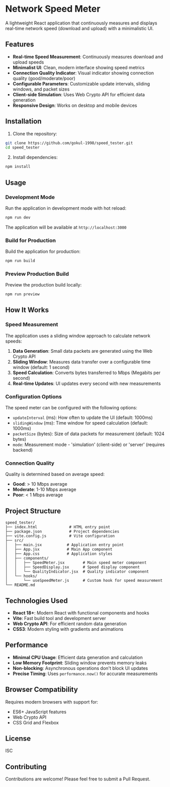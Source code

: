 # Network Speed Meter

A lightweight React application that continuously measures and displays real-time network speed (download and upload) with a minimalistic UI.

## Features

- **Real-time Speed Measurement**: Continuously measures download and upload speeds
- **Minimalist UI**: Clean, modern interface showing speed metrics
- **Connection Quality Indicator**: Visual indicator showing connection quality (good/moderate/poor)
- **Configurable Parameters**: Customizable update intervals, sliding windows, and packet sizes
- **Client-side Simulation**: Uses Web Crypto API for efficient data generation
- **Responsive Design**: Works on desktop and mobile devices

## Installation

1. Clone the repository:
```bash
git clone https://github.com/gokul-1998/speed_tester.git
cd speed_tester
```

2. Install dependencies:
```bash
npm install
```

## Usage

### Development Mode

Run the application in development mode with hot reload:

```bash
npm run dev
```

The application will be available at `http://localhost:3000`

### Build for Production

Build the application for production:

```bash
npm run build
```

### Preview Production Build

Preview the production build locally:

```bash
npm run preview
```

## How It Works

### Speed Measurement

The application uses a sliding window approach to calculate network speeds:

1. **Data Generation**: Small data packets are generated using the Web Crypto API
2. **Sliding Window**: Measures data transfer over a configurable time window (default: 1 second)
3. **Speed Calculation**: Converts bytes transferred to Mbps (Megabits per second)
4. **Real-time Updates**: UI updates every second with new measurements

### Configuration Options

The speed meter can be configured with the following options:

- `updateInterval` (ms): How often to update the UI (default: 1000ms)
- `slidingWindow` (ms): Time window for speed calculation (default: 1000ms)
- `packetSize` (bytes): Size of data packets for measurement (default: 1024 bytes)
- `mode`: Measurement mode - 'simulation' (client-side) or 'server' (requires backend)

### Connection Quality

Quality is determined based on average speed:
- **Good**: > 10 Mbps average
- **Moderate**: 1-10 Mbps average
- **Poor**: < 1 Mbps average

## Project Structure

```
speed_tester/
├── index.html              # HTML entry point
├── package.json            # Project dependencies
├── vite.config.js          # Vite configuration
├── src/
│   ├── main.jsx           # Application entry point
│   ├── App.jsx            # Main App component
│   ├── App.css            # Application styles
│   ├── components/
│   │   ├── SpeedMeter.jsx        # Main speed meter component
│   │   ├── SpeedDisplay.jsx      # Speed display component
│   │   └── QualityIndicator.jsx  # Quality indicator component
│   └── hooks/
│       └── useSpeedMeter.js      # Custom hook for speed measurement
└── README.md
```

## Technologies Used

- **React 18+**: Modern React with functional components and hooks
- **Vite**: Fast build tool and development server
- **Web Crypto API**: For efficient random data generation
- **CSS3**: Modern styling with gradients and animations

## Performance

- **Minimal CPU Usage**: Efficient data generation and calculation
- **Low Memory Footprint**: Sliding window prevents memory leaks
- **Non-blocking**: Asynchronous operations don't block UI updates
- **Precise Timing**: Uses `performance.now()` for accurate measurements

## Browser Compatibility

Requires modern browsers with support for:
- ES6+ JavaScript features
- Web Crypto API
- CSS Grid and Flexbox

## License

ISC

## Contributing

Contributions are welcome! Please feel free to submit a Pull Request.